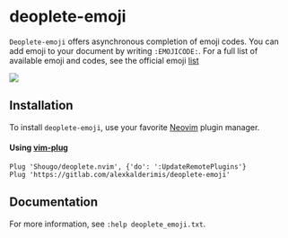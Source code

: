 # deoplete-emoji

`Deoplete-emoji` offers asynchronous completion of emoji codes. You can add emoji to your document by writing `:EMOJICODE:`.
For a full list of available emoji and codes, see the official emoji [list](https://unicode.org/Public/emoji/13.1/emoji-test.txt)

![](https://user-images.githubusercontent.com/25827968/27698987-195ead00-5cf9-11e7-8bcd-5e88e111f35a.png)

## Installation

To install `deoplete-emoji`, use your favorite [Neovim](https://neovim.io/) plugin manager.

#### Using [vim-plug](https://github.com/junegunn/vim-plug)

```vim
Plug 'Shougo/deoplete.nvim', {'do': ':UpdateRemotePlugins'}
Plug 'https://gitlab.com/alexkalderimis/deoplete-emoji'
```

## Documentation

For more information, see `:help deoplete_emoji.txt`.
